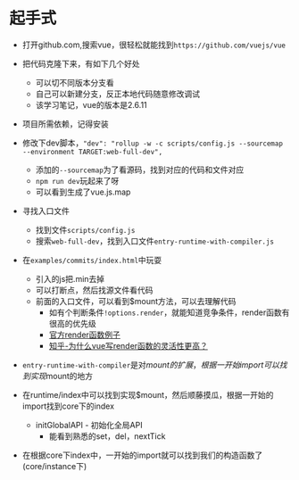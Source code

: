 # 起手式

* 打开github.com,搜索vue，很轻松就能找到`https://github.com/vuejs/vue`
* 把代码克隆下来，有如下几个好处
  * 可以切不同版本分支看
  * 自己可以新建分支，反正本地代码随意修改调试
  * 该学习笔记，vue的版本是2.6.11
* 项目所需依赖，记得安装  
* 修改下dev脚本，`"dev": "rollup -w -c scripts/config.js --sourcemap --environment TARGET:web-full-dev",` 
  * 添加的`--sourcemap`为了看源码，找到对应的代码和文件对应
  * `npm run dev`玩起来了呀
  * 可以看到生成了vue.js.map
* 寻找入口文件  
  * 找到文件`scripts/config.js`
  * 搜索`web-full-dev`，找到入口文件`entry-runtime-with-compiler.js`
* 在`examples/commits/index.html`中玩耍
  * 引入的js把.min去掉
  * 可以打断点，然后找源文件看代码
  * 前面的入口文件，可以看到$mount方法，可以去理解代码
    * 如有个判断条件`!options.render`，就能知道竞争条件，render函数有很高的优先级
    * [官方render函数例子](https://cn.vuejs.org/v2/guide/render-function.html#使用-JavaScript-代替模板功能)
    * [知乎-为什么vue写render函数的灵活性更高？](https://www.zhihu.com/question/406354817)
* `entry-runtime-with-compiler`是对$mount的扩展，根据一开始import可以找到实现$mount的地方
* 在runtime/index中可以找到实现$mount，然后顺藤摸瓜，根据一开始的import找到core下的index
  * initGlobalAPI - 初始化全局API
    * 能看到熟悉的set，del，nextTick

* 在根据core下index中，一开始的import就可以找到我们的构造函数了(core/instance下)   
